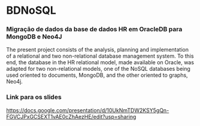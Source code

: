 # BDNoSQL

### Migração de dados da base de dados HR em OracleDB para MongoDB e Neo4J

The present project consists of the analysis, planning and implementation of a relational and two non-relational database management system. To this end, the database in the HR relational model, made available on Oracle, was adapted for two non-relational models, one of the NoSQL databases being used oriented to documents, MongoDB, and the other oriented to graphs, Neo4j.



### Link para os slides
https://docs.google.com/presentation/d/10UkNmTDW2KSY5gQn-FGVCJPxGCSEXT1vAE0cZhAezHE/edit?usp=sharing
